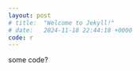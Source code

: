 ```yaml
---
layout: post
# title:  "Welcome to Jekyll!"
# date:   2024-11-18 22:44:18 +0000
code: r
---
```


some code?